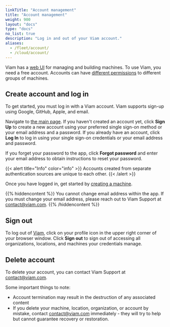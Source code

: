 ```yaml
---
linkTitle: "Account management"
title: "Account management"
weight: 900
layout: "docs"
type: "docs"
no_list: true
description: "Log in and out of your Viam account."
aliases:
  - /fleet/account/
  - /cloud/account/
---
```


Viam has a [web UI](https://app.viam.com/) for managing and building machines.
To use Viam, you need a free account.
Accounts can have [different permissions](/manage/manage/rbac/) to different groups of machines.

## Create account and log in

To get started, you must log in with a Viam account.
Viam supports sign-up using Google, GitHub, Apple, and email.

Navigate to [the main page](https://app.viam.com/).
If you haven't created an account yet, click **Sign Up** to create a new account using your preferred single sign-on method or your email address and a password.
If you already have an account, click **Log In** to log in using your single sign-on credentials or your email address and password.

If you forget your password to the app, click **Forgot password** and enter your email address to obtain instructions to reset your password.

{{< alert title="Info" color="info" >}}
Accounts created from separate authentication sources are unique to each other.
{{< /alert >}}

Once you have logged in, get started by [creating a machine](/operate/install/setup/).

{{% hiddencontent %}}
You cannot change email address within the app.
If you must change your email address, please reach out to Viam Support at [contact@viam.com](mailto:contact@viam.com).
{{% /hiddencontent %}}

## Sign out

To log out of [Viam](https://app.viam.com/), click on your profile icon in the upper right corner of your browser window.
Click **Sign out** to sign out of accessing all organizations, locations, and machines your credentials manage.

## Delete account

To delete your account, you can contact Viam Support at [contact@viam.com](mailto:contact@viam.com).

Some important things to note:

- Account termination may result in the destruction of any associated content
- If you delete your machine, location, organization, or account by mistake, contact [contact@viam.com](mailto:contact@viam.com) immediately - they will try to help but cannot guarantee recovery or restoration.
